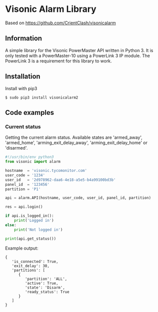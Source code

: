 # Visonic Alarm Library
Based on https://github.com/CrientClash/visonicalarm

## Information
A simple library for the Visonic PowerMaster API written in Python 3. It is only tested with a PowerMaster-10 using a PowerLink 3 IP module. The PowerLink 3 is a requirement for this library to work.

## Installation
Install with pip3
```
$ sudo pip3 install visonicalarm2
```

## Code examples
### Current status
Getting the current alarm status. Available states are 'armed_away', 'armed_home', 'arming_exit_delay_away', 'arming_exit_delay_home' or 'disarmed'.
```python
#!/usr/bin/env python3
from visonic import alarm

hostname  = 'visonic.tycomonitor.com'
user_code = '1234'
user_id   = '2d978962-daa6-4e18-a5e5-b4a99100bd3b'
panel_id  = '123456'
partition = 'P1'

api = alarm.API(hostname, user_code, user_id, panel_id, partition)

res = api.login()

if api.is_logged_in():
    print('Logged in')
else:
    print('Not logged in')

print(api.get_status())
```
Example output:
```
{
   'is_connected': True,
   'exit_delay': 30,
   'partitions': [
      {
         'partition': 'ALL',
         'active': True,
         'state': 'Disarm',
         'ready_status': True
      }
   ]
}
```
